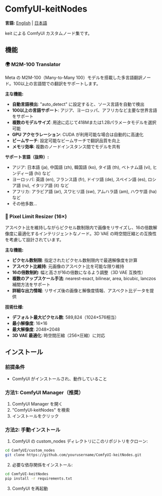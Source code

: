 # ComfyUI-keitNodes

**言語:** [English](README.md) | [日本語](README.ja.md)

keit による ComfyUI カスタムノード集です。

## 機能

### 🌍 M2M-100 Translator

Meta の M2M-100（Many-to-Many 100）モデルを搭載した多言語翻訳ノード。100以上の言語間での翻訳をサポートします。

**主な機能:**
- **自動言語検出**: "auto_detect" に設定すると、ソース言語を自動で検出
- **100以上の言語サポート**: アジア、ヨーロッパ、アフリカなど主要な世界言語をサポート
- **複数のモデルサイズ**: 用途に応じて418Mまたは1.2Bパラメータモデルを選択可能
- **GPU アクセラレーション**: CUDA が利用可能な場合は自動的に高速化
- **ビームサーチ**: 設定可能なビームサーチで翻訳品質を向上
- **メモリ効率**: 複数のノードインスタンス間でモデルを共有

**サポート言語（抜粋）:**
- アジア: 日本語 (ja), 中国語 (zh), 韓国語 (ko), タイ語 (th), ベトナム語 (vi), ヒンディー語 (hi) など
- ヨーロッパ: 英語 (en), フランス語 (fr), ドイツ語 (de), スペイン語 (es), ロシア語 (ru), イタリア語 (it) など
- アフリカ: アラビア語 (ar), スワヒリ語 (sw), アムハラ語 (am), ハウサ語 (ha) など
- その他多数...

### 🎯 Pixel Limit Resizer (16×)

アスペクト比を維持しながらピクセル数制限内で画像をリサイズし、16の倍数解像度に最適化するインテリジェントなノード。3D VAE の時空間圧縮との互換性を考慮して設計されています。

**主な機能:**
- **ピクセル数制限**: 指定されたピクセル数制限内で最適解像度を計算
- **アスペクト比維持**: 元画像のアスペクト比を可能な限り維持
- **16の倍数制約**: 幅と高さが16の倍数になるよう調整（3D VAE 互換性）
- **複数のアップスケール手法**: nearest-exact, bilinear, area, bicubic, lanczos 補間方法をサポート
- **詳細な出力情報**: リサイズ後の画像と解像度情報、アスペクト比データを提供

**技術仕様:**
- **デフォルト最大ピクセル数**: 589,824（1024×576相当）
- **最小解像度**: 16×16
- **最大解像度**: 2048×2048
- **3D VAE 最適化**: 時空間圧縮（256×圧縮）に対応

## インストール

### 前提条件
- ComfyUI がインストールされ、動作していること

### 方法1: ComfyUI Manager（推奨）
1. ComfyUI Manager を開く
2. "ComfyUI-keitNodes" を検索
3. インストールをクリック

### 方法2: 手動インストール
1. ComfyUI の custom_nodes ディレクトリにこのリポジトリをクローン:
```bash
cd ComfyUI/custom_nodes
git clone https://github.com/yourusername/ComfyUI-keitNodes.git
```

2. 必要な依存関係をインストール:
```bash
cd ComfyUI-keitNodes
pip install -r requirements.txt
```

3. ComfyUI を再起動 